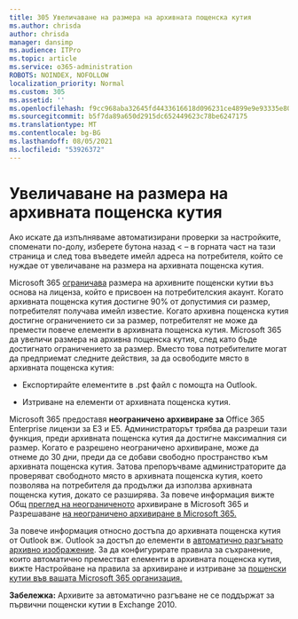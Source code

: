 ```yaml
---
title: 305 Увеличаване на размера на архивната пощенска кутия
ms.author: chrisda
author: chrisda
manager: dansimp
ms.audience: ITPro
ms.topic: article
ms.service: o365-administration
ROBOTS: NOINDEX, NOFOLLOW
localization_priority: Normal
ms.custom: 305
ms.assetid: ''
ms.openlocfilehash: f9cc968aba32645fd4433616618d096231ce4899e9e93335e802af5c05524a79
ms.sourcegitcommit: b5f7da89a650d2915dc652449623c78be6247175
ms.translationtype: MT
ms.contentlocale: bg-BG
ms.lasthandoff: 08/05/2021
ms.locfileid: "53926372"
---
```

# <a name="increase-the-archive-mailbox-size"></a>Увеличаване на размера на архивната пощенска кутия


Ако искате да изпълняваме автоматизирани проверки за настройките, споменати по-долу, изберете бутона назад < – в горната част на тази страница и след това въведете имейл адреса на потребителя, който се нуждае от увеличаване на размера на архивната пощенска кутия.

Microsoft 365 [ограничава](https://docs.microsoft.com/office365/servicedescriptions/exchange-online-service-description/exchange-online-limits#mailbox-storage-limits) размера на архивните пощенски кутии въз основа на лиценза, който е присвоен на потребителския акаунт. Когато архивната пощенска кутия достигне 90% от допустимия си размер, потребителят получава имейл известие. Когато архивна пощенска кутия достигне ограничението си за размер, потребителят не може да премести повече елементи в архивната пощенска кутия. Microsoft 365 да увеличи размера на архивна пощенска кутия, след като бъде достигнато ограничението за размер. Вместо това потребителите могат да предприемат следните действия, за да освободите място в архивната пощенска кутия:

- Експортирайте елементите в .pst файл с помощта на Outlook.

- Изтриване на елементи от архивната пощенска кутия.

Microsoft 365 предоставя **неограничено архивиране за** Office 365 Enterprise лицензи за E3 и E5. Администраторът трябва да разреши тази функция, преди архивната пощенска кутия да достигне максималния си размер. Когато е разрешено неограничено архивиране, може да отнеме до 30 дни, преди да се добави свободно пространство към архивната пощенска кутия. Затова препоръчваме администраторите да проверяват свободното място в архивната пощенска кутия, което позволява на потребителя да продължи да използва архивната пощенска кутия, докато се разширява. За повече информация вижте Общ [преглед на неограниченото](https://docs.microsoft.com/microsoft-365/compliance/unlimited-archiving) архивиране в Microsoft 365 и Разрешаване [на неограничено архивиране в Microsoft 365.](https://docs.microsoft.com/microsoft-365/compliance/enable-unlimited-archiving)

За повече информация относно достъпа до архивната пощенска кутия от Outlook вж. Outlook за достъп до елементи в [автоматично разгънато архивно изображение](https://docs.microsoft.com/microsoft-365/compliance/unlimited-archiving#outlook-requirements-for-accessing-items-in-an-auto-expanded-archive). За да конфигурирате правила за съхранение, които автоматично преместват елементи в архивната пощенска кутия, вижте Настройване на правила за архивиране и изтриване за [пощенски кутии във вашата Microsoft 365 организация.](https://docs.microsoft.com/microsoft-365/compliance/set-up-an-archive-and-deletion-policy-for-mailboxes)

**Забележка:** Архивите за автоматично разгъване не се поддържат за първични пощенски кутии в Exchange 2010.
